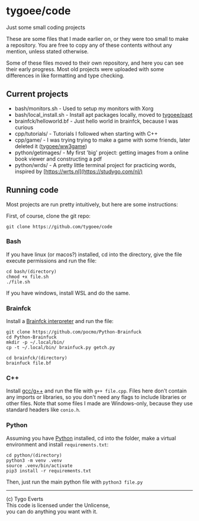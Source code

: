 # tygoee/code

Just some small coding projects

These are some files that I made earlier on, or they were too small to make a repository. You are free to copy any of these contents without any mention, unless stated otherwise.

Some of these files moved to their own repository, and here you can see their early progress. Most old projects were uploaded with some differences in like formatting and type checking.

## Current projects

- bash/monitors.sh - Used to setup my monitors with Xorg
- bash/local_install.sh - Install apt packages locally, moved to [tygoee/papt](https://github.com/tygoee/papt)
- brainfck/helloworld.bf - Just hello world in brainfck, because I was curious
- cpp/tutorials/ - Tutorials I followed when starting with C++
- cpp/game/ - I was trying trying to make a game with some friends, later deleted it ([tygoee/ww3game](#))
- python/getimages/ - My first 'big' project: getting images from a online book viewer and constructing a pdf
- python/wrds/ - A pretty little terminal project for practicing words, inspired by [https://wrts.nl](https://studygo.com/nl/)

## Running code

Most projects are run pretty intuitively, but here are some instructions:

First, of course, clone the git repo:

    git clone https://github.com/tygoee/code

### Bash

If you have linux (or macos?) installed, cd into the directory, give the file execute permissions and run the file:

    cd bash/(directory)
    chmod +x file.sh
    ./file.sh

If you have windows, install WSL and do the same.

### Brainfck

Install a [Brainfck interpreter](https://github.com/pocmo/Python-Brainfuck) and run the file:

    git clone https://github.com/pocmo/Python-Brainfuck
    cd Python-Brainfuck
    mkdir -p ~/.local/bin/
    cp -t ~/.local/bin/ brainfuck.py getch.py

    cd brainfck/(directory)
    brainfuck file.bf

### C++

Install [gcc/g++](https://gcc.gnu.org/) and run the file with `g++ file.cpp`. Files here don't contain any imports or libraries, so you don't need any flags to include libraries or other files. Note that some files I made are Windows-only, because they use standard headers like `conio.h`.

### Python

Assuming you have [Python](https://www.python.org/) installed, cd into the folder, make a virtual environment and install `requirements.txt`:

    cd python/(directory)
    python3 -m venv .venv
    source .venv/bin/activate
    pip3 install -r requirements.txt

Then, just run the main python file with `python3 file.py`

---

(c) Tygo Everts <br>
This code is licensed under the Unlicense, <br>
you can do anything you want with it.
